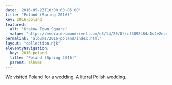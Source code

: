 ```yaml
---
date: '2016-05-23T10:00:00-05:00'
title: "Poland (Spring 2016)"
key: 2016-poland
featured:
  alt: "Krakow Town Square"
  value: "https://media.desmondrivet.com/e3/14/20/8f/cf3098484a1d4e2ec46968971684181d9446ec57e80d899aa1756b41.jpg"
permalink: "albums/2016-poland/index.html"
layout: "collection.njk"
eleventyNavigation:
  key: 2016-poland
  title: "Poland (Spring 2016)"
  parent: albums
---
```


We visited Poland for a wedding.  A literal Polish wedding.
